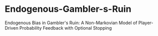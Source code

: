 # Endogenous-Gambler-s-Ruin
Endogenous Bias in Gambler's Ruin: A Non-Markovian Model of Player-Driven Probability Feedback with Optional Stopping
